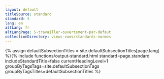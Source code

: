 ```yaml
---
layout: default
titleSource: standard
standard: 5
lang: en
altLang: fr
altLangPage: 5-travailler-ouvertement-par-defaut
collectionDirectory: views-vues/standards-normes
---
```

{% assign defaultSubsectionTitles = site.defaultSubsectionTitles[page.lang] %}{% 
include functions/output-standard.html standard=page.standard includeStandardTitle=false currentHeadingLevel=1 groupByTagsTags=site.defaultSubsectionTags groupByTagsTitles=defaultSubsectionTitles %}

